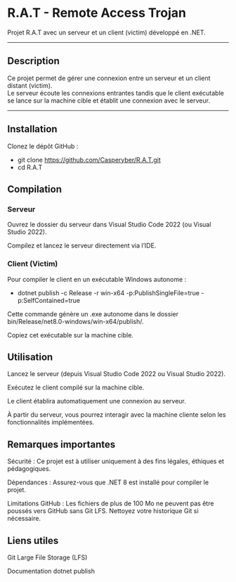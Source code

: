 # R.A.T - Remote Access Trojan

Projet R.A.T avec un serveur et un client (victim) développé en .NET.

---

## Description

Ce projet permet de gérer une connexion entre un serveur et un client distant (victim).  
Le serveur écoute les connexions entrantes tandis que le client exécutable se lance sur la machine cible et établit une connexion avec le serveur.

---


## Installation

Clonez le dépôt GitHub :

  - git clone https://github.com/Casperyber/R.A.T.git
  - cd R.A.T


## Compilation


### Serveur


Ouvrez le dossier du serveur dans Visual Studio Code 2022 (ou Visual Studio 2022).

Compilez et lancez le serveur directement via l’IDE.


### Client (Victim)


Pour compiler le client en un exécutable Windows autonome :

  - dotnet publish -c Release -r win-x64 -p:PublishSingleFile=true -p:SelfContained=true

Cette commande génère un .exe autonome dans le dossier bin/Release/net8.0-windows/win-x64/publish/.

Copiez cet exécutable sur la machine cible.


## Utilisation


Lancez le serveur (depuis Visual Studio Code 2022 ou Visual Studio 2022).

Exécutez le client compilé sur la machine cible.

Le client établira automatiquement une connexion au serveur.

À partir du serveur, vous pourrez interagir avec la machine cliente selon les fonctionnalités implémentées.


## Remarques importantes


Sécurité : Ce projet est à utiliser uniquement à des fins légales, éthiques et pédagogiques.

Dépendances : Assurez-vous que .NET 8 est installé pour compiler le projet.

Limitations GitHub : Les fichiers de plus de 100 Mo ne peuvent pas être poussés vers GitHub sans Git LFS. Nettoyez votre historique Git si nécessaire.


## Liens utiles


Git Large File Storage (LFS)

Documentation dotnet publish

